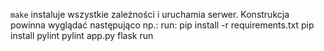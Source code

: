 `make` instaluje wszystkie zależności i uruchamia serwer.
Konstrukcja powinna wyglądać następująco np.:
run:
  pip install -r requirements.txt
	pip install pylint
	pylint app.py
  flask run
